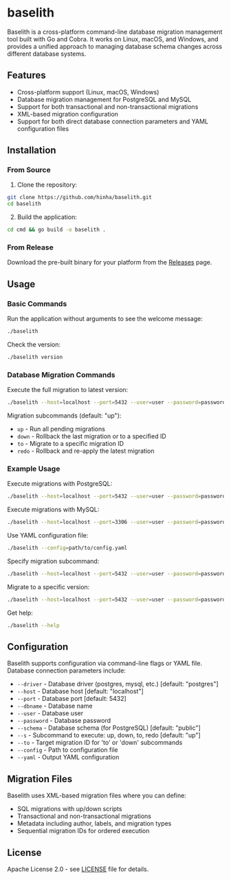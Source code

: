 # baselith

Baselith is a cross-platform command-line database migration management tool built with Go and Cobra. It works on Linux, macOS, and Windows, and provides a unified approach to managing database schema changes across different database systems.

## Features

- Cross-platform support (Linux, macOS, Windows)
- Database migration management for PostgreSQL and MySQL
- Support for both transactional and non-transactional migrations
- XML-based migration configuration
- Support for both direct database connection parameters and YAML configuration files

## Installation

### From Source

1. Clone the repository:
```bash
git clone https://github.com/hinha/baselith.git
cd baselith
```

2. Build the application:
```bash
cd cmd && go build -o baselith .
```

### From Release

Download the pre-built binary for your platform from the [Releases](https://github.com/hinha/baselith/releases) page.

## Usage

### Basic Commands

Run the application without arguments to see the welcome message:
```bash
./baselith
```

Check the version:
```bash
./baselith version
```

### Database Migration Commands

Execute the full migration to latest version:
```bash
./baselith --host=localhost --port=5432 --user=user --password=password --dbname=postgres --schema=public --driver=postgresql
```

Migration subcommands (default: "up"):
- `up` - Run all pending migrations
- `down` - Rollback the last migration or to a specified ID
- `to` - Migrate to a specific migration ID
- `redo` - Rollback and re-apply the latest migration

### Example Usage

Execute migrations with PostgreSQL:
```bash
./baselith --host=localhost --port=5432 --user=user --password=password --dbname=postgres --schema=public --driver=postgresql
```

Execute migrations with MySQL:
```bash
./baselith --host=localhost --port=3306 --user=user --password=password --dbname=mydb --driver=mysql
```

Use YAML configuration file:
```bash
./baselith --config=path/to/config.yaml
```

Specify migration subcommand:
```bash
./baselith --host=localhost --port=5432 --user=user --password=password --dbname=postgres --schema=public --driver=postgresql --s=down
```

Migrate to a specific version:
```bash
./baselith --host=localhost --port=5432 --user=user --password=password --dbname=postgres --schema=public --driver=postgresql --s=to --to=002
```

Get help:
```bash
./baselith --help
```

## Configuration

Baselith supports configuration via command-line flags or YAML file. Database connection parameters include:

- `--driver` - Database driver (postgres, mysql, etc.) [default: "postgres"]
- `--host` - Database host [default: "localhost"]
- `--port` - Database port [default: 5432]
- `--dbname` - Database name
- `--user` - Database user
- `--password` - Database password
- `--schema` - Database schema (for PostgreSQL) [default: "public"]
- `--s` - Subcommand to execute: up, down, to, redo [default: "up"]
- `--to` - Target migration ID for 'to' or 'down' subcommands
- `--config` - Path to configuration file
- `--yaml` - Output YAML configuration

## Migration Files

Baselith uses XML-based migration files where you can define:

- SQL migrations with up/down scripts
- Transactional and non-transactional migrations
- Metadata including author, labels, and migration types
- Sequential migration IDs for ordered execution


## License

Apache License 2.0 - see [LICENSE](LICENSE) file for details.